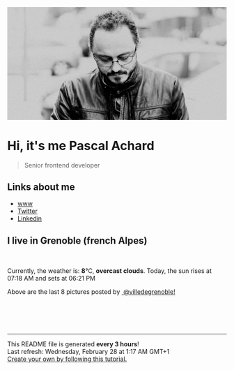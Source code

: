 ![Pascal Achard](./images/photo-pascal-achard.jpg)
# Hi, it's me Pascal Achard
> Senior frontend developer

## Links about me
- [www](https://www.pascal-achard.com)
- [Twitter](https://twitter.com/botmaster)
- [Linkedin](http://www.linkedin.com/in/pascal-achard)


## I live in Grenoble (french Alpes)
<img src="https://openweathermap.org/img/wn/04n@2x.png" alt="">

Currently, the weather is: **8**°C, **overcast clouds**.
Today, the sun rises at 07:18 AM and sets at 06:21 PM

Above are the last 8 pictures posted by <a href="https://www.instagram.com/villedegrenoble/" target="_blank"><img alt="" src="https://upload.wikimedia.org/wikipedia/commons/thumb/e/e7/Instagram_logo_2016.svg/1024px-Instagram_logo_2016.svg.png" width="20"/> @villedegrenoble!</a>

<p style="display: flex; flex-wrap: wrap; gap: 20px;">
        <img src="https://cdn1.picuki.com/hosted-by-instagram/q/0exhNuNYnjBcaS3SYdxKjf8F2vJ1Wg9SZ60STLepjSVmIR1vLHOapZA0mpCj4yRwKwVlASuRYztj5IsiV15ZAz17OUPXTreIRDdU66uRXeyhvDxu8ZBml7YyK3EWZ3+m9sUuVgmYdSgIGaYDG7uo+qhT5aGuO1lQpzaEW+oR9z5G7NCnV6xhz580r6GDhx+oucoyIDND%7C%7CHg1JU46o9CUqTUHGsv+MfF3pLUqF+dVzPgL6NDhkyblFTUtdHlbWhOPr6Lgp7c0qQ%7C%7CkR3M9%7C%7C2z6ZoYKfk9OlnealjcQ9I8titj1edgr0PkHsqHURGM4VGly+jl0vYyQowbVRUSAi21m7jL+9rirXOQfv7vBYKC5EIjNgnONbbLcQ%7C%7CYZG3UHXayGbH7aA%7C%7Ci4C+YPpZpnEuBfwlyw9TWUTID18ABlKCxAtmy0OplxYsiw67iI1lXplhzIrwJmxpmeKOYE6Q0bzcuO1hVyfSGeB5sab2I=.jpeg" alt="" width="200"/>
        <img src="https://cdn1.picuki.com/hosted-by-instagram/q/0exhNuNYnjBcaS3SYdxKjf8F2vJ1Wg5SZ60STLepjSVmIR1vLHOapZA0mpCl6yRxIwVgFDeSYzti7I0rWF9SDj19P0XZSbKISDpc6q2eXefN0jNm8JFgk7oyLXEfZ3Sr8MMqUAmYdSgIGaYDG7uo+qhT5aGuO1lQpTb9d7JGmC4E5ZObS6olhMF4pJ2Jg3Tt%7C%7C9kiJzJE5m4vMAQrptqO52lEX%7C%7CD+O8BnsaBwVLYBxMQK5qnRlSaHEmw+Jj8uQXagtIj+kOYA2BDbIwUw6niuYYYsDnRTrl2y5jh3t4gj1aSNBdxuiekZkIH2bSAEXG428Fk71p26qCDMa2is4EhX2j3+2J6pX9of97jEDKCwce694jvhPJzqF+9hbD9cJLmFdxGObfa1BZ8Uw81AFKUeh2GU9iKcRar87EdVNRtspDuiG79YdKii7quQxlX9pAeXlS8ptuWvQut06mZwxuCKrwl+JCqTIJscYmHyn28sEeFTeLqVxpyHPrwU.jpeg" alt="" width="200"/>
        <img src="https://cdn1.picuki.com/hosted-by-instagram/q/0exhNuNYnjBcaS3SYdxKjf8F2vJ1Wg9SZ60STLepjSVmIR1vLHOapZA0mpCl6yRxIwVgFDeSYzti7I0qUVlYDD19P0XaQL2MSTpc6qybUejN2zJn85Fknbw1KHYYZHCp8sAtXQmYdSgIGaYDG7uo+qhT5aGuO1lQpzb9d7JGmC4E5ZPiZ6x29Zk0v7GEj0Xx7oolaT5O9T9sdgcrptPTpCkeXfPiM8M6pq56AIgCifgG6vuzynXhV1IkeFFxHzPCu4bIjeMstnuxXT4ZwyysYahoHgobhVjmljkA449+n6SDFaxMn%7C%7C07s%7C%7C2AATNBVmtUpBVtmJGCnCbUNU2z8lR992eD76mAJtECrY%7C%7CeL%7C%7CjMev%7C%7CE1gzxK+L6UehoEyhCA%7C%7C%7C%7CUBBKJZvq+WpgJqapJPaxX+Qy54lCQJof3yTx8HTl5sCGYC7YhDvK29r2yy1z3tALXmgoIt+qLeYIax1sApJCouyBeICSAOsZMBCff3Q16EI0VJeg=.jpeg" alt="" width="200"/>
        <img src="https://cdn1.picuki.com/hosted-by-instagram/q/0exhNuNYnjBcaS3SYdxKjf8F2vJ1Wg9SZ60STLepjSVmIR1vLHOapZA0mpCl6yRxIwVgFDeSYzti7I0qU1tWDD19P0XaQLCOSTpc6qyQV+jN2jRg8pZml7kyLnEeYnSr%7C%7CsUsXQmYdSgIGaYDG7uo%7C%7CeoV5vvwaTMHuDaXNuUtzCVG%7C%7CMm0X51wm8Rm3ayEv0PxtpcyKzNe92U1aUospYmX+HQJWPr5PN1gpKZlR7pCicgIrdDgmBq7EHl3Kj4nUQ+RubTOl+1elgqxZA0V3nCIcfEaF3MZ2UWOjlA0toFzqaqTZY49zt8ZkIH2CmUEXTE86kEomZOClCLOYGWW1EZLnk3J76SeVvV0i7HZPN2pfI%7C%7CG6ASTQ5XZDZR9GCkrRa%7C%7CyHQ2SI7i1BMoO294JE%7C%7CAThw6K0QCccZb3xSBmNREZizzfLaRneamRwZaQ%7C%7Cm7fhhe0jy84uc2BcocRxmRJ%7C%7C8eI%7C%7CkB0fCGQUO0da2P1iBYdHN1%7C%7CYrfMw8bWOL0WHg==.jpeg" alt="" width="200"/>
        <img src="https://cdn1.picuki.com/hosted-by-instagram/q/0exhNuNYnjBcaS3SYdxKjf8F2vJ1Wg5SZ60STLepjSVmIR1vLHOapZA0mpCl6yRxIwVgFDeSYzti7I0rUF9QCj19PkzZT7OMRDpd7amdUevN0TNn9pFilrc3L3QcbX+r8cUrVAmYdSgIGaYDG7uo+qhT5aGuO1lQpzb9d7JGmC4E5ZPiZ6x29Zk0v7GEj0Xx7oolaT5O9T9sdwcrptPTpCkeXfPiM8M6pq56AIgCifgG6vuzynXuV1IkeFFxHzPCrKfvmL5SlHPsVwwZwziXVachNgobhVjmljkA449+n6SDFaxMn%7C%7C07s%7C%7C2AATNBVmtUpBVtmJGCnCbUNU2z8lR951GA7KmUatMCpY%7C%7CeP8qEe9HMnwzHK+L6UehoEyhCA%7C%7C%7C%7CUBBKJZvq+WpgJqapJPdlKhlCT9Euwco%7C%7CL5icgUw0e2jK5Gr4je9+2xoCd3iSAkWuqshMDicu9I5Iax1sApJCouCMsXC+AOsZMBCff3Q16EI0VJeg=.jpeg" alt="" width="200"/>
        <img src="https://cdn1.picuki.com/hosted-by-instagram/q/0exhNuNYnjBcaS3SYdxKjf8F2vJ1Wg9SZ60STLepjSVmIR1vLHOapZA0mpCl6yRxIwVgFDeSYzti7IoqWVtRDT19PkDYSbaKTzZS6KmcVe3N0DBh9pNgnLs2KX0ZZn+p%7C%7CsEoUgmYdSgIGaYDG7uo+qhT5aGuO1lQpTb9d7JGmC4E5ZObS6olhMF4pJ2Jg3Tt%7C%7C9kiJzJE5m4vMAQrptqO52hEX%7C%7CD+O8BnsaBwVLYBxMQK5qnRlSaHEmw+Jj8uR3agtIj+kOYA2A77QRpv8HSwbJYCDnRGr3eO7zN3t4gj1aSNBdxuiekZkIH2bSAEXG428Fk71p26qCDMa2is4EhX2j3+2J6mXOQl97j6DOSzYf684ivtPpzEPeliWj9cJLmFdxGObfa1BZ8Uw81AFKUeh2GU9iKlZJP8jB1SEQB5gDu7DrQkEN6Z8oeg%7C%7CUTirgeMqgAShNutI6ZjxXN438CKrwl+JCqTIJsdbxWOn28sEeFTeLqVxpyHPrwU.jpeg" alt="" width="200"/>
        <img src="https://cdn1.picuki.com/hosted-by-instagram/q/0exhNuNYnjBcaS3SYdxKjf8F2vJ1WgxSZ60STLepjSVmIR1vLHOapZA0mpCj4yRwKwVlASuRYzti7YgpV1lRDD14O03YQLOJRT5T662QXOnN0jZv9pRpk7Y3KHQcYnOn98IkVwmYdSgIGaYDG7uo+qhT5aGuO1lQpTb9d7JGmC4E5ZObS6olhMF4pJ2Jg3Tt%7C%7C9kiJzJE5m4vMAQrptqO52tEX%7C%7CD+O8BnsaBwVLYBxMQK5qnRlSaHEmw+Jj8vR3agtIj+kOYA2Bricg8IqlWgdpk8DnQhpXeDpTR3t4gj1aSNBdxuiekakIH2bSAEXG428Fk71p26qCDMa2is4EhX2j3+2J6mXPQl97jqEKKwceq94wXxPp7qPaFhfD9cJLmFdxGObfa1BZ8Uw81AFKUeh2GU9iWTJZ3Z8wQmHGBc1AOdB4hKW8rMy4Oo5FPirjO2rgwylcKqQpAL8nR33e2Krwl+JCqTIJlqHWGCn28sEeFTeLqVxpyHPrwU.jpeg" alt="" width="200"/>
        <img src="https://cdn1.picuki.com/hosted-by-instagram/q/0exhNuNYnjBcaS3SYdxKjf8F2vJ1WgxSZ60STLepjSVmIR1vLHOapZA0mpCj4yRwKwVlASuRYzti7YkvV19VCD15OkLeQbKPSjZR6amaUevN1DJm8JdnnLo8JHQXbXCv88YsVQmYdTUdHOlPHL%7C%7Clo79UvOa0LGFq8zCXW%7C%7CdEnGZK55f0Z7F9mt9wuuS4jkja45BsNz5F%7C%7CH8kKl1lodnd%7C%7CndbEvf0PMd6trV2QaUNh4kG5OKopCu7Lm4rbzMvR2LZhYXCoOELhn7BZQIHxEelTa0yBm0mvnyhm0E89IkqhdiDG7w82q4vk4H2bUdBXG9p+kMjxdK0kBzOaWOh2nxZxnmO76mcZdAsg4LfAcLNev%7C%7CImQ%7C%7C0R6bxII5bcG1KU9iTAHuScri1BMoO294JE%7C%7CAThw6K0QCZY7el1zpCUQRz1CKCW4tzbu+f4ayL+VvhlySrthMLmM6sTblbzFR4qsiB%7C%7CkB0fCGQUO0dbWyO+BYdHN1%7C%7CYrfMw8bWOL0WHg==.jpeg" alt="" width="200"/>
</p>

------------
<p>This README file is generated <b>every 3 hours</b>!
    <br />Last refresh: Wednesday, February 28 at 1:17 AM GMT+1
    <br /><a href="https://medium.com/@th.guibert/how-to-create-a-self-updating-readme-md-for-your-github-profile-f8b05744ca91">Create your own by following this tutorial.</a>
</p>
<p><a href="https://github.com/botmaster/botmaster/actions/workflows/main.yaml"><img alt="" src="https://github.com/botmaster/botmaster/actions/workflows/main.yaml/badge.svg" /></a></p>

